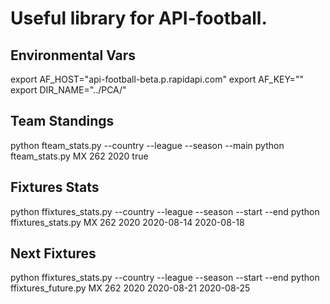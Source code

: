 # Useful library for API-football.

## Environmental Vars
export AF_HOST="api-football-beta.p.rapidapi.com"
export AF_KEY=""
export DIR_NAME="../PCA/"

## Team Standings
python fteam_stats.py --country --league --season --main
python fteam_stats.py MX 262 2020 true

## Fixtures Stats
python ffixtures_stats.py --country --league --season --start --end
python ffixtures_stats.py MX 262 2020 2020-08-14 2020-08-18

## Next Fixtures
python ffixtures_stats.py --country --league --season --start --end
python ffixtures_future.py MX 262 2020 2020-08-21 2020-08-25